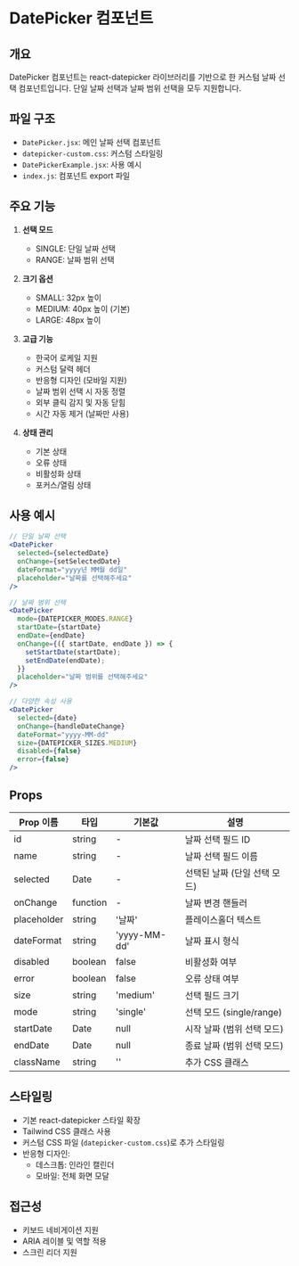 # DatePicker 컴포넌트

## 개요
DatePicker 컴포넌트는 react-datepicker 라이브러리를 기반으로 한 커스텀 날짜 선택 컴포넌트입니다. 단일 날짜 선택과 날짜 범위 선택을 모두 지원합니다.

## 파일 구조
- `DatePicker.jsx`: 메인 날짜 선택 컴포넌트
- `datepicker-custom.css`: 커스텀 스타일링
- `DatePickerExample.jsx`: 사용 예시
- `index.js`: 컴포넌트 export 파일

## 주요 기능
1. **선택 모드**
   - SINGLE: 단일 날짜 선택
   - RANGE: 날짜 범위 선택

2. **크기 옵션**
   - SMALL: 32px 높이
   - MEDIUM: 40px 높이 (기본)
   - LARGE: 48px 높이

3. **고급 기능**
   - 한국어 로케일 지원
   - 커스텀 달력 헤더
   - 반응형 디자인 (모바일 지원)
   - 날짜 범위 선택 시 자동 정렬
   - 외부 클릭 감지 및 자동 닫힘
   - 시간 자동 제거 (날짜만 사용)

4. **상태 관리**
   - 기본 상태
   - 오류 상태
   - 비활성화 상태
   - 포커스/열림 상태

## 사용 예시
```jsx
// 단일 날짜 선택
<DatePicker
  selected={selectedDate}
  onChange={setSelectedDate}
  dateFormat="yyyy년 MM월 dd일"
  placeholder="날짜를 선택해주세요"
/>

// 날짜 범위 선택
<DatePicker
  mode={DATEPICKER_MODES.RANGE}
  startDate={startDate}
  endDate={endDate}
  onChange={({ startDate, endDate }) => {
    setStartDate(startDate);
    setEndDate(endDate);
  }}
  placeholder="날짜 범위를 선택해주세요"
/>

// 다양한 속성 사용
<DatePicker
  selected={date}
  onChange={handleDateChange}
  dateFormat="yyyy-MM-dd"
  size={DATEPICKER_SIZES.MEDIUM}
  disabled={false}
  error={false}
/>
```

## Props
| Prop 이름 | 타입 | 기본값 | 설명 |
|-----------|------|--------|------|
| id | string | - | 날짜 선택 필드 ID |
| name | string | - | 날짜 선택 필드 이름 |
| selected | Date | - | 선택된 날짜 (단일 선택 모드) |
| onChange | function | - | 날짜 변경 핸들러 |
| placeholder | string | '날짜' | 플레이스홀더 텍스트 |
| dateFormat | string | 'yyyy-MM-dd' | 날짜 표시 형식 |
| disabled | boolean | false | 비활성화 여부 |
| error | boolean | false | 오류 상태 여부 |
| size | string | 'medium' | 선택 필드 크기 |
| mode | string | 'single' | 선택 모드 (single/range) |
| startDate | Date | null | 시작 날짜 (범위 선택 모드) |
| endDate | Date | null | 종료 날짜 (범위 선택 모드) |
| className | string | '' | 추가 CSS 클래스 |

## 스타일링
- 기본 react-datepicker 스타일 확장
- Tailwind CSS 클래스 사용
- 커스텀 CSS 파일 (`datepicker-custom.css`)로 추가 스타일링
- 반응형 디자인:
  - 데스크톱: 인라인 캘린더
  - 모바일: 전체 화면 모달

## 접근성
- 키보드 네비게이션 지원
- ARIA 레이블 및 역할 적용
- 스크린 리더 지원 